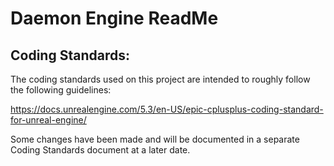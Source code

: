 # Daemon Engine ReadMe



## Coding Standards:

The coding standards used on this project are intended to roughly follow the following guidelines:

https://docs.unrealengine.com/5.3/en-US/epic-cplusplus-coding-standard-for-unreal-engine/

Some changes have been made and will be documented in a separate Coding Standards document at a later date.